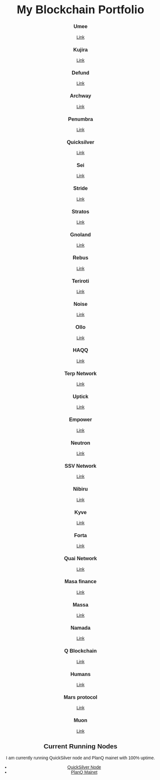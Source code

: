 <html>
<head>
  <title>My Blockchain Portfolio</title>
  <style>
    body {
      font-family: Arial, sans-serif;
      text-align: center;
    }
    h1 {
  font-size: 36px;
  margin-bottom: 20px;
}

.portfolio {
  display: flex;
  flex-wrap: wrap;
  justify-content: center;
  margin-top: 50px;
}

.card {
  width: 200px;
  height: 200px;
  margin: 10px;
  border: 1px solid lightgray;
  border-radius: 10px;
  text-align: center;
  padding: 20px;
}

.card h3 {
  font-size: 24px;
  margin-bottom: 10px;
}

.card a {
  display: block;
  margin-top: 20px;
  font-size: 18px;
  color: blue;
}

.current-projects {
  margin-top: 50px;
}

.current-projects h2 {
  font-size: 24px;
  margin-bottom: 20px;
}

.node {
  display: flex;
  justify-content: space-between;
  margin-bottom: 20px;
}

.node h3 {
  font-size: 18px;
}
</style>
</head>
<body>
  <h1>My Blockchain Portfolio</h1>
  <div class="portfolio">
    <div class="card">
      <h3>Umee</h3>
      <a href="#">Link</a>
    </div>
    <div class="card">
      <h3>Kujira</h3>
      <a href="#">Link</a>
    </div>
    <div class="card">
      <h3>Defund</h3>
      <a href="#">Link</a>
    </div>
    <div class="card">
      <h3>Archway</h3>
      <a href="#">Link</a>
    </div>
    <div class="card">
      <h3>Penumbra</h3>
      <a href="#">Link</a>
    </div>
    <div class="card">
      <h3>Quicksilver</h3>
      <a href="#">Link</a>
    </div>
    <div class="card">
      <h3>Sei</h3>
      <a href="#">Link</a>
    </div>
    <div class="card">
      <h3>Stride</h3>
      <a href="#">Link</a>
    </div>
    <div class="card">
      <h3>Stratos</h3>
      <a href="#">Link</a>
    </div>
    <div class="card">
      <h3>Gnoland</h3>
      <a href="#">Link</a>
      </div>
<div class="card">
  <h3>Rebus</h3>
  <a href="#">Link</a>
</div>
<div class="card">
  <h3>Teriroti</h3>
  <a href="#">Link</a>
</div>
<div class="card">
  <h3>Noise</h3>
  <a href="#">Link</a>
</div>
<div class="card">
  <h3>Ollo</h3>
  <a href="#">Link</a>
</div>
<div class="card">
  <h3>HAQQ</h3>
  <a href="#">Link</a>
</div>
<div class="card">
  <h3>Terp Network</h3>
  <a href="#">Link</a>
</div>
<div class="card">
  <h3>Uptick</h3>
  <a href="#">Link</a>
</div>
<div class="card">
  <h3>Empower</h3>
  <a href="#">Link</a>
</div>
<div class="card">
  <h3>Neutron</h3>
  <a href="#">Link</a>
</div>
<div class="card">
  <h3>SSV Network</h3>
  <a href="#">Link</a>
</div>
<div class="card">
  <h3>Nibiru</h3>
  <a href="#">Link</a>
</div>
<div class="card">
  <h3>Kyve</h3>
  <a href="#">Link</a>
</div>
<div class="card">
  <h3>Forta</h3>
  <a href="#">Link</a>
</div>
<div class="card">
  <h3>Quai Network</h3>
  <a href="#">Link</a>
</div>
<div class="card">
  <h3>Masa finance</h3>
  <a href="#">Link</a>
</div>
<div class="card">
  <h3>Massa</h3>
  <a href="#">Link</a>
</div>
<div class="card">
  <h3>Namada</h3>
  <a href="#">Link</a>
</div>
<div class="card">
  <h3>Q Blockchain</h3>
  <a href="#">Link</a>
</div>
<div class="card">
  <h3>Humans</h3>
  <a href="#">Link</a>
</div>
<div class="card">
  <h3>Mars protocol</h3>
  <a href="#">Link</a>
</div>
<div class="card">
  <h3>Muon</h3>
  <a href="#">Link</a>
 </div>
  <h2>Current Running Nodes</h2>
  <p>I am currently running QuickSilver node and PlanQ mainet with 100% uptime.</p>
  <ul>
    <li><a href="https://quicksilver.explorers.guru/validator/quickvaloper164kd2jgy4evt0zrl8z8nd3hspp777v8s5gp6at">QuickSilver Node</a></li>
    <li><a href="https://explorer.nodestake.top/planq/staking/plqvaloper1tsrnkfqelmz4ggu2pygdxww3hupqv9x4mdjlar">PlanQ Mainet</a></li>
  </ul>
</body>
</html>

